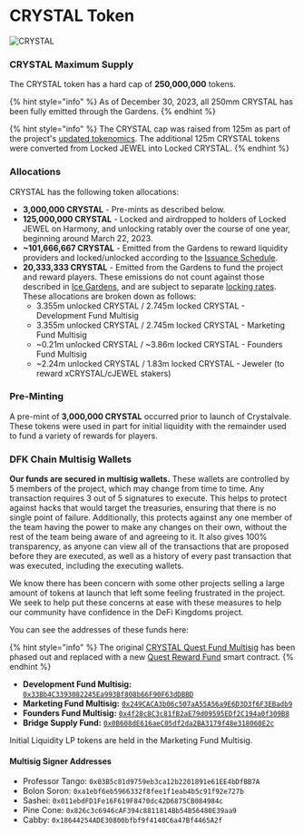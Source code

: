 # CRYSTAL Token

![CRYSTAL](../../.gitbook/assets/crystal\_token\_x2.png)

### CRYSTAL Maximum Supply

The CRYSTAL token has a hard cap of **250,000,000** tokens.

{% hint style="info" %}
As of December 30, 2023, all 250mm CRYSTAL has been fully emitted through the Gardens.
{% endhint %}

{% hint style="info" %}
The CRYSTAL cap was raised from 125m as part of the project's [updated tokenomics](jewel-token.md#updated-tokenomics). The additional 125m CRYSTAL tokens were converted from Locked JEWEL into Locked CRYSTAL.
{% endhint %}

### Allocations

CRYSTAL has the following token allocations:

* **3,000,000 CRYSTAL** - Pre-mints as described below.
* **125,000,000 CRYSTAL** - Locked and airdropped to holders of Locked JEWEL on Harmony, and unlocking ratably over the course of one year, beginning around March 22, 2023.
* **\~101,666,667 CRYSTAL** - Emitted from the Gardens to reward liquidity providers and locked/unlocked according to the [Issuance Schedule](../the-gardens/ice-gardens.md#issuance-schedule).
* **20,333,333 CRYSTAL** - Emitted from the Gardens to fund the project and reward players. These emissions do not count against those described in [Ice Gardens](../the-gardens/ice-gardens.md), and are subject to separate [locking rates](../the-gardens/#allocations-and-rewards). These allocations are broken down as follows:
  * 3.355m unlocked CRYSTAL / 2.745m locked CRYSTAL - Development Fund Multisig
  * 3.355m unlocked CRYSTAL / 2.745m locked CRYSTAL - Marketing Fund Multisig
  * \~0.21m unlocked CRYSTAL / \~3.86m locked CRYSTAL - Founders Fund Multisig
  * \~2.24m unlocked CRYSTAL / 1.83m locked CRYSTAL - Jeweler (to reward xCRYSTAL/cJEWEL stakers)

### Pre-Minting

A pre-mint of **3,000,000 CRYSTAL** occurred prior to launch of Crystalvale. These tokens were used in part for initial liquidity with the remainder used to fund a variety of rewards for players.

### DFK Chain Multisig Wallets

**Our funds are secured in multisig wallets.** These wallets are controlled by 5 members of the project, which may change from time to time. Any transaction requires 3 out of 5 signatures to execute. This helps to protect against hacks that would target the treasuries, ensuring that there is no single point of failure. Additionally, this protects against any one member of the team having the power to make any changes on their own, without the rest of the team being aware of and agreeing to it. It also gives 100% transparency, as anyone can view all of the transactions that are proposed before they are executed, as well as a history of every past transaction that was executed, including the executing wallets.

We know there has been concern with some other projects selling a large amount of tokens at launch that left some feeling frustrated in the project. We seek to help put these concerns at ease with these measures to help our community have confidence in the DeFi Kingdoms project.

You can see the addresses of these funds here:

{% hint style="info" %}
The original [CRYSTAL Quest Fund Multisig](https://subnets.avax.network/defi-kingdoms/address/0x64a3dc745806d9d6e88ea5555F8fdA65B147A31D) has been phased out and replaced with a new [Quest Reward Fund](https://subnets.avax.network/defi-kingdoms/address/0x1137643FE14b032966a59Acd68EBf3c1271Df316) smart contract.
{% endhint %}

* **Development Fund Multisig:** [`0x33Bb4C3393082245Ea993Bf808b66F90F63dDBBD`](https://subnets.avax.network/defi-kingdoms/address/0x33Bb4C3393082245Ea993Bf808b66F90F63dDBBD) &#x20;
* **Marketing Fund Multisig:** [`0x249CACA3b06c507aA55A56a9E6D3D3f6F3EBadb9`](https://subnets.avax.network/defi-kingdoms/address/0x249CACA3b06c507aA55A56a9E6D3D3f6F3EBadb9)
* **Founders Fund Multisig:** [`0x4f28c8C3c81fB2aE79d09595EDf2C194a0f309B8`](https://subnets.avax.network/defi-kingdoms/address/0x4f28c8C3c81fB2aE79d09595EDf2C194a0f309B8)
* **Bridge Supply Fund:** [`0x0B608dE616aeC05df2da2BA3179f48e318060E2c`](https://subnets.avax.network/defi-kingdoms/address/0x0B608dE616aeC05df2da2BA3179f48e318060E2c)&#x20;

Initial Liquidity LP tokens are held in the Marketing Fund Multisig.

#### **Multisig Signer Addresses**&#x20;

* Professor Tango: `0x03B5c81d9759eb3ca12b2201891e61EE4bDfBB7A`
* Bolon Soron: `0xa1ebf6eb5966332f8fee1f1eab4b5c91f92e727b`
* Sashei: `0x011ebdFD1Fe16F619F8470dc42D6875CB084984c`
* Pine Cone: `0x826c3c6946cAF394c8811814Bb54B56480E39aa9`
* Cabby: `0x18644254ADE30800bfbf9f4140C6a47Bf4465A2f`
